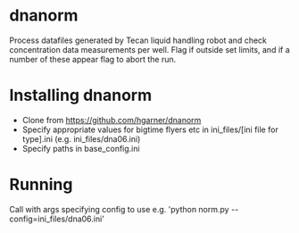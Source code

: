 # dnanorm
Process datafiles generated by Tecan liquid handling robot and check concentration data measurements per well. Flag if outside set limits, and if a number of these appear flag to abort the run.

# Installing dnanorm
* Clone from https://github.com/hgarner/dnanorm
* Specify appropriate values for bigtime flyers etc in ini_files/[ini file for type].ini (e.g. ini_files/dna06.ini)
* Specify paths in base_config.ini

# Running
Call with args specifying config to use e.g. 'python norm.py --config=ini_files/dna06.ini'


